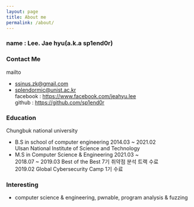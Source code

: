 ```yaml
---
layout: page
title: About me
permalink: /about/
---
```


### name : Lee. Jae hyu(a.k.a sp1end0r)

### Contact Me
mailto
- ssinus.zk@gmail.com  
- splendormic@unist.ac.kr  
facebook : https://www.facebook.com/jeahyu.lee    
github : https://github.com/sp1end0r    

### Education
Chungbuk national university  
- B.S in school of computer engineering         2014.03 ~ 2021.02  
Ulsan National Institute of Science and Technology  
- M.S in Computer Science & Engineering         2021.03 ~  
2018.07 ~ 2019.03 Best of the Best 7기 취약점 분석 트랙 수료   
2019.02 Global Cybersecurity Camp 1기 수료

### Interesting
- computer science & engineering, pwnable, program analysis & fuzzing
